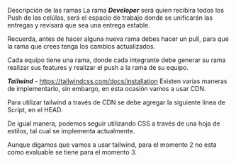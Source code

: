 
Descripción de las ramas
La rama ***Developer*** será quien recibira todos los Push de las celúlas, será el espacio de trabajo donde se unificarán las entregas y revisará que sea una entrega estable.

Recuerda, antes de hacer alguna nueva rama debes hacer un pull, para que la rama que crees tenga los cambios actualizados. 

Cada equipo tiene una rama, donde cada integrante debe generar su rama realizar sus features y realizar el push a la rama de su equipo.

***Tailwind*** - https://tailwindcss.com/docs/installation
Existen varias maneras de implementarlo, sin embargo, en esta ocasión vamos a usar CDN.

Para utilizar tailwind a través de CDN se debe agregar la siguiente linea de Script, en el HEAD.
 <script src="https://cdn.jsdelivr.net/npm/@tailwindcss/browser@4"></script>

De igual manera, podemos seguir utilizando CSS a través de una hoja de estilos, tal cual se implementa actualmente.
    <link rel="stylesheet" href="styles.css">


Aunque digamos que vamos a usar tailwind, para el momento 2 no esta como evaluable se tiene para el momento 3.
